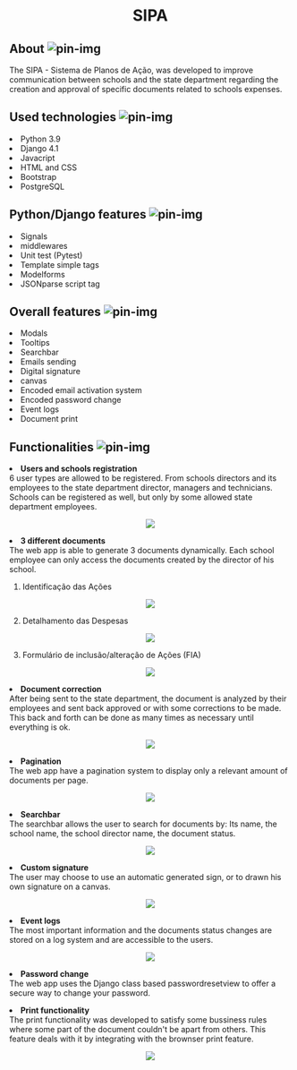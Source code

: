 <h1 align="center">SIPA</h1>

## About ![pin-img](https://user-images.githubusercontent.com/110631271/215866770-755c96a6-17fa-4a7c-9c05-23693843f01c.png)

The SIPA - Sistema de Planos de Ação, was developed to improve communication between schools and the state department regarding the creation and approval of specific documents related to schools expenses.

## Used technologies ![pin-img](https://user-images.githubusercontent.com/110631271/215866770-755c96a6-17fa-4a7c-9c05-23693843f01c.png)
<li>Python 3.9</li>
<li>Django 4.1</li>
<li>Javacript</li>
<li>HTML and CSS</li>
<li>Bootstrap</li>
<li>PostgreSQL</li>

## Python/Django features ![pin-img](https://user-images.githubusercontent.com/110631271/215866770-755c96a6-17fa-4a7c-9c05-23693843f01c.png)
<li>Signals</li>
<li>middlewares</li>
<li>Unit test (Pytest)</li>
<li>Template simple tags</li>
<li>Modelforms</li>
<li>JSONparse script tag</li>

## Overall features ![pin-img](https://user-images.githubusercontent.com/110631271/215866770-755c96a6-17fa-4a7c-9c05-23693843f01c.png)
<li>Modals</li>
<li>Tooltips</li>
<li>Searchbar</li>
<li>Emails sending</li>
<li>Digital signature</li>
<li>canvas</li>
<li>Encoded email activation system</li>
<li>Encoded password change</li>
<li>Event logs</li>
<li>Document print</li>

## Functionalities ![pin-img](https://user-images.githubusercontent.com/110631271/215866770-755c96a6-17fa-4a7c-9c05-23693843f01c.png)
**<li>Users and schools registration</li>**
6 user types are allowed to be registered. From schools directors and its employees to the state department director, managers and technicians.
Schools can be registered as well, but only by some allowed state department employees.

<p align="center">
  <img src="https://user-images.githubusercontent.com/110631271/215905665-f31c962a-22bc-4269-8d7d-67d19de58a49.gif">
</p>

**<li>3 different documents</li>**
The web app is able to generate 3 documents dynamically. Each school employee can only access the documents created by the director of his school. 
1. Identificação das Ações
<p align="center">
  <img src="https://user-images.githubusercontent.com/110631271/215912722-a872f8aa-962a-415d-b40d-036e5f96fb6c.gif">
</p>

2. Detalhamento das Despesas
<p align="center">
  <img src="https://user-images.githubusercontent.com/110631271/215913589-c2f42ae8-7286-4e9c-a81d-d6858700ddd0.gif">
</p>

3. Formulário de inclusão/alteração de Ações (FIA)
<p align="center">
  <img src="https://user-images.githubusercontent.com/110631271/215914847-626a9efe-3490-48d7-a07a-1f405fefdff8.gif">
</p>


**<li>Document correction</li>**
After being sent to the state department, the document is analyzed by their employees and sent back approved or with some corrections to be made. This back and forth can be done as many times as necessary until everything is ok.
<p align="center">
  <img src="https://user-images.githubusercontent.com/110631271/215918750-d498a0c6-9575-4cbc-bbbe-30c231875e1c.gif">
</p>

**<li>Pagination</li>**
The web app have a pagination system to display only a relevant amount of documents per page.
<p align="center">
  <img src="https://user-images.githubusercontent.com/110631271/215919228-0c9e4366-c6f6-4161-9a91-7a45f3111273.png">
</p>

**<li>Searchbar</li>**
The searchbar allows the user to search for documents by: Its name, the school name, the school director name, the document status.
<p align="center">
  <img src="https://user-images.githubusercontent.com/110631271/215919623-81429b25-2c05-4cb2-b0db-a8247742781e.gif">
</p>

**<li>Custom signature</li>**
The user may choose to use an automatic generated sign, or to drawn his own signature on a canvas.
<p align="center">
  <img src="https://user-images.githubusercontent.com/110631271/215920263-5d0ec7a0-6a69-4252-95c0-6b3e91f390e1.gif">
</p>

**<li>Event logs</li>**
The most important information and the documents status changes are stored on a log system and are accessible to the users.
<p align="center">
  <img src="https://user-images.githubusercontent.com/110631271/215920663-73060695-d200-467a-8f09-654ce036caf0.gif">
</p>

**<li>Password change</li>**
The web app uses the Django class based passwordresetview to offer a secure way to change your password.

**<li>Print functionality</li>**
The print functionality was developed to satisfy some bussiness rules where some part of the document couldn't be apart from others. This feature deals with it by integrating with the brownser print feature.
<p align="center">
  <img src="https://user-images.githubusercontent.com/110631271/215921785-cd772387-8180-43ec-8b31-9d1615b1a270.gif">
</p>
